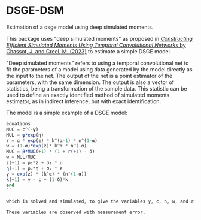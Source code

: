 # DSGE-DSM
Estimation of a dsge model using deep simulated moments.

This package uses "deep simulated moments" as proposed in [*Constructing Efficient Simulated Moments Using Temporal Convolutional Networks* by Chassot, J. and Creel, M. (2023)](https://www.jldc.ch/uploads/2023_chassot_creel.pdf) to estimate a simple DSGE model.

"Deep simulated moments" refers to using a temporal convolutional net to fit the parameters of a model using data generated by the model directly as the input to the net. The output of the net is a point estimator of the parameters, with the same dimension. The output is also a vector of statistics, being a transformation of the sample data. This statistic can be used to define an exactly identified method of simulated moments estimator, as in indirect inference, but with exact identification.

The model is a simple example of a DSGE model:

```julia
equations:
MUC = c^(-γ)
MUL = ψ*exp(η)
r = α * exp(z) * k^(α-1) * n^(1-α)
w = (1-α)*exp(z)* k^α * n^(-α)
MUC = β*MUC(+1) * (1 + r(+1) - δ)
w = MUL/MUC
z(+1) = ρ₁*z + σ₁ * u
η(+1) = ρ₂*η + σ₂ * ϵ
y = exp(z) * (k^α) * (n^(1-α))
k(+1) = y - c + (1-δ)*k
end
``

which is solved and simulated, to give the variables y, c, n, w, and r.

These variables are observed with measurement error.
